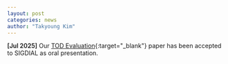 ```yaml
---
layout: post
categories: news
author: "Takyoung Kim"
---
```


<strong style="font-weight:600">[Jul 2025]</strong> Our [TOD Evaluation](https://arxiv.org/abs/2504.19982){:target="_blank"} paper has been accepted to SIGDIAL as oral presentation.